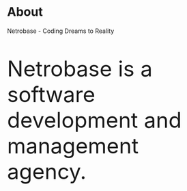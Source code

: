 <h1>About</h1>
<p>Netrobase - Coding Dreams to Reality</p>
<p style="font-size: 50px;">Netrobase is a software development and management agency.</p>
<link rel="stylesheet" type="text/css" href="../styles/styles.css">